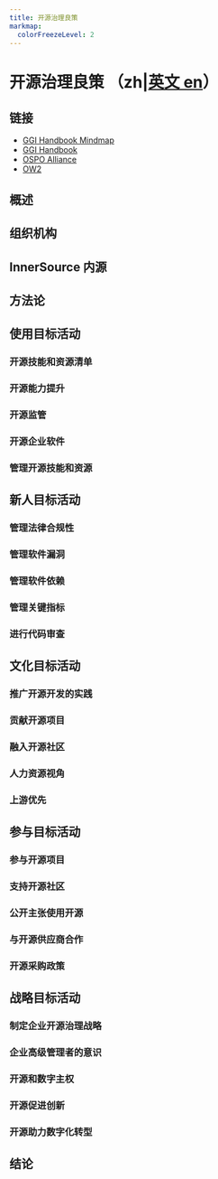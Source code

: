 ```yaml
---
title: 开源治理良策
markmap:
  colorFreezeLevel: 2
---
```


# 开源治理良策 （zh|[英文 en](./index.html)）

## 链接 
- [GGI Handbook Mindmap](https://github.com/bayoss/GGI-handbook-mindmap)
- [GGI Handbook ](https://ospo-alliance.org/ggi/)
- [OSPO Alliance](https://ospo-alliance.org/)
- [OW2](https://www.ow2.org/)

## 概述

## 组织机构

## InnerSource 内源

## 方法论

## 使用目标活动
### 开源技能和资源清单
### 开源能力提升
### 开源监管
### 开源企业软件
### 管理开源技能和资源

## 新人目标活动
### 管理法律合规性
### 管理软件漏洞
### 管理软件依赖
### 管理关键指标
### 进行代码审查

## 文化目标活动
### 推广开源开发的实践
### 贡献开源项目
### 融入开源社区
### 人力资源视角
### 上游优先

## 参与目标活动
### 参与开源项目
### 支持开源社区
### 公开主张使用开源
### 与开源供应商合作
### 开源采购政策

## 战略目标活动
### 制定企业开源治理战略
### 企业高级管理者的意识
### 开源和数字主权
### 开源促进创新
### 开源助力数字化转型

## 结论
